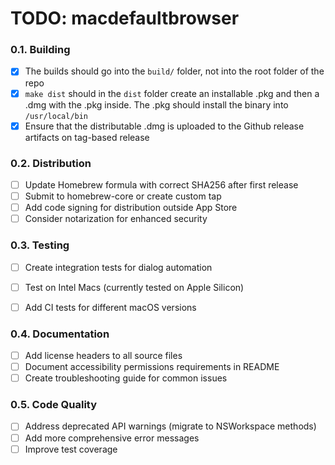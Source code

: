 # TODO: macdefaultbrowser

### 0.1. Building

- [x] The builds should go into the `build/` folder, not into the root folder of the repo
- [x] `make dist` should in the `dist` folder create an installable .pkg and then a .dmg with the .pkg inside. The .pkg should install the binary into `/usr/local/bin`
- [x] Ensure that the distributable .dmg is uploaded to the Github release artifacts on tag-based release

### 0.2. Distribution

- [ ] Update Homebrew formula with correct SHA256 after first release
- [ ] Submit to homebrew-core or create custom tap
- [ ] Add code signing for distribution outside App Store
- [ ] Consider notarization for enhanced security

### 0.3. Testing

- [ ] Create integration tests for dialog automation
- [ ] Test on Intel Macs (currently tested on Apple Silicon)
- [ ] Add CI tests for different macOS versions


### 0.4. Documentation

- [ ] Add license headers to all source files
- [ ] Document accessibility permissions requirements in README
- [ ] Create troubleshooting guide for common issues

### 0.5. Code Quality

- [ ] Address deprecated API warnings (migrate to NSWorkspace methods)
- [ ] Add more comprehensive error messages
- [ ] Improve test coverage
